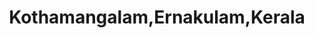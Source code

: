 ---
title: Kothamangalam,Ernakulam,Kerala
url: /kothamangalam-ernakulam-kerala/
latitude: 10.064
longitude: 76.623
---
